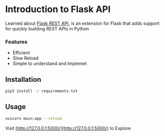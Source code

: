 # Introduction to Flask API

Learned about [Flask REST API](https://flask-restful.readthedocs.io/en/latest/), is an extension for Flask that adds support for quickly building REST APIs in Python

### Features

* Efficient
* Slow Reload
* Simple to understand and Implemet

## Installation

```bash
pip3 install -r requirements.txt
```

## Usage

```bash
uvicorn main:app --reload
```

Visit [http://127.0.0.1:5000/](http://127.0.0.1:5000/) to Explore